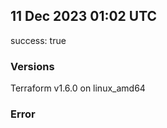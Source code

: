 ## 11 Dec 2023 01:02 UTC

success: true

### Versions

Terraform v1.6.0 on linux_amd64

### Error



